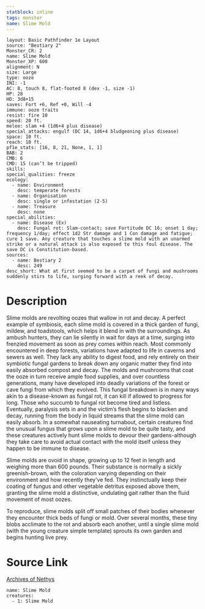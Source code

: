 ```yaml
---
statblock: inline
tags: monster
name: Slime Mold
---
```

```statblock
layout: Basic Pathfinder 1e Layout
source: "Bestiary 2"
Monster_CR: 2
name: Slime Mold
Monster_XP: 600
alignment: N
size: Large
type: ooze
INI: -1
AC: 8, touch 8, flat-footed 8 (dex -1, size -1)
HP: 28
HD: 3d8+15
saves: Fort +6, Ref +0, Will -4
immune: ooze traits
resist: fire 10
speed: 20 ft.
melee: slam +4 (1d6+4 plus disease)
special_attacks: engulf (DC 14, 1d6+4 bludgeoning plus disease)
space: 10 ft.
reach: 10 ft.
pf1e_stats: [16, 8, 21, None, 1, 1]
BAB: 2
CMB: 6
CMD: 15 (can’t be tripped)
skills: 
special_qualities: freeze
ecology:
  - name: Environment
    desc: temperate forests
  - name: Organisation
    desc: single or infestation (2-5)
  - name: Treasure
    desc: none
special_abilities:
  - name: Disease (Ex)
    desc: Fungal rot: Slam-contact; save Fortitude DC 16; onset 1 day; frequency 1/day; effect 1d2 Str damage and 1 Con damage and fatigue; cure 1 save. Any creature that touches a slime mold with an unarmed strike or a natural attack is also exposed to this foul disease. The save DC is Constitution-based.
sources:
  - name: Bestiary 2
    desc: 249
desc_short: What at first seemed to be a carpet of fungi and mushrooms suddenly stirs to life, surging forward with a reek of decay.
```
# Description
Slime molds are revolting oozes that wallow in rot and decay. A perfect example of symbiosis, each slime mold is covered in a thick garden of fungi, mildew, and toadstools, which helps it blend in with the surroundings. As ambush hunters, they can lie silently in wait for days at a time, surging into frenzied movement as soon as prey comes within reach. Most commonly encountered in deep forests, variations have adapted to life in caverns and sewers as well. They lack any ability to digest food, and rely entirely on their symbiotic fungal gardens to break down any organic matter they find into easily absorbed compost and decay. The molds and mushrooms that coat the ooze in turn receive ample food supplies, and over countless generations, many have developed into deadly variations of the forest or cave fungi from which they evolved. This fungal breakdown is in many ways akin to a disease-known as fungal rot, it can kill if allowed to progress for long. Those who succumb to fungal rot become tired and listless. Eventually, paralysis sets in and the victim’s flesh begins to blacken and decay, running from the body in liquid streams that the slime mold can easily absorb. In a somewhat nauseating turnabout, certain creatures find the unusual fungus that grows upon a slime mold to be quite tasty, and these creatures actively hunt slime molds to devour their gardens-although they take care to avoid actual contact with the mold itself unless they happen to be immune to disease.

Slime molds are ovoid in shape, growing up to 12 feet in length and weighing more than 600 pounds. Their substance is normally a sickly greenish-brown, with the coloration varying depending on their environment and how recently they’ve fed. They instinctually keep their coating of fungus and other vegetable detritus exposed above them, granting the slime mold a distinctive, undulating gait rather than the fluid movement of most oozes.

To reproduce, slime molds split off small patches of their bodies whenever they encounter thick beds of fungi or mold. Over several months, these tiny blobs acclimate to the rot and absorb each another, until a single slime mold (with the young creature simple template) sprouts its own garden and begins hunting live prey.
# Source Link
[Archives of Nethys](https://aonprd.com/MonsterDisplay.aspx?ItemName=Slime%20Mold)
```encounter-table
name: Slime Mold
creatures:
  - 1: Slime Mold
```

